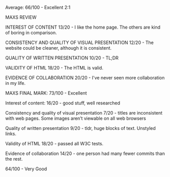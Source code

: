 Average: 66/100 - Excellent 2:1

MAXS REVIEW

INTEREST OF CONTENT
13/20 - I like the home page. The others are kind of boring in comparison.

CONSISTENCY AND QUALITY OF VISUAL PRESENTATION
12/20 - The website could be cleaner, although it is consistent.

QUALITY OF WRITTEN PRESENTATION
10/20 - TL;DR

VALIDITY OF HTML
18/20 - The HTML is valid.

EVIDENCE OF COLLABORATION
20/20 - I've never seen more collaboration in my life.

MAXS FINAL MARK:
73/100 - Excellent

Interest of content:
16/20 - good stuff, well researched

Consistency and quality of visual presentation 
7/20 - titles are inconsistent with web pages. Some images aren’t viewable on all web browsers

Quality of written presentation
9/20 - tldr, huge blocks of text. Unstyled links.

Validity of HTML
18/20 - passed all W3C tests.

Evidence of collaboration
14/20 - one person had many fewer commits than the rest. 

64/100 - Very Good
